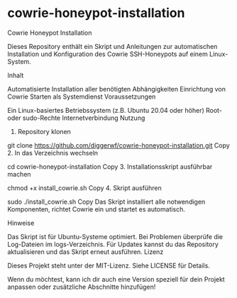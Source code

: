 # cowrie-honeypot-installation
Cowrie Honeypot Installation

Dieses Repository enthält ein Skript und Anleitungen zur automatischen Installation und Konfiguration des Cowrie SSH-Honeypots auf einem Linux-System.

Inhalt

Automatisierte Installation aller benötigten Abhängigkeiten
Einrichtung von Cowrie
Starten als Systemdienst
Voraussetzungen

Ein Linux-basiertes Betriebssystem (z.B. Ubuntu 20.04 oder höher)
Root- oder sudo-Rechte
Internetverbindung
Nutzung

1. Repository klonen

git clone https://github.com/diggerwf/cowrie-honeypot-installation.git
Copy
2. In das Verzeichnis wechseln

cd cowrie-honeypot-installation
Copy
3. Installationsskript ausführbar machen

chmod +x install_cowrie.sh
Copy
4. Skript ausführen

sudo ./install_cowrie.sh
Copy
Das Skript installiert alle notwendigen Komponenten, richtet Cowrie ein und startet es automatisch.

Hinweise

Das Skript ist für Ubuntu-Systeme optimiert.
Bei Problemen überprüfe die Log-Dateien im logs-Verzeichnis.
Für Updates kannst du das Repository aktualisieren und das Skript erneut ausführen.
Lizenz

Dieses Projekt steht unter der MIT-Lizenz. Siehe LICENSE für Details.

Wenn du möchtest, kann ich dir auch eine Version speziell für dein Projekt anpassen oder zusätzliche Abschnitte hinzufügen!
